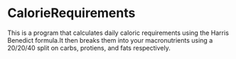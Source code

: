 # CalorieRequirements

This is a program that calculates daily caloric requirements using the Harris Benedict formula.It then breaks them into your macronutrients
using a 20/20/40 split on carbs, protiens, and fats respectively. 
